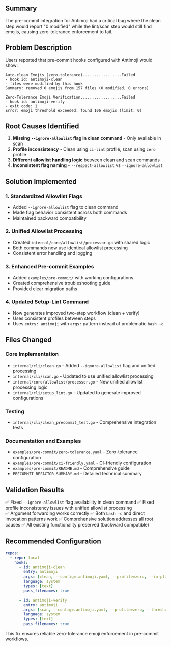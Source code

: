 ## Summary

The pre-commit integration for Antimoji had a critical bug where the clean step would report "0 modified" while the lint/scan step would still find emojis, causing zero-tolerance enforcement to fail.

## Problem Description

Users reported that pre-commit hooks configured with Antimoji would show:
```
Auto-clean Emojis (zero-tolerance).................Failed
- hook id: antimoji-clean
- files were modified by this hook
Summary: removed 0 emojis from 157 files (0 modified, 0 errors)

Zero-Tolerance Emoji Verification..................Failed
- hook id: antimoji-verify
- exit code: 1
Error: emoji threshold exceeded: found 106 emojis (limit: 0)
```

## Root Causes Identified

1. **Missing `--ignore-allowlist` flag in clean command** - Only available in scan
2. **Profile inconsistency** - Clean using `ci-lint` profile, scan using `zero` profile  
3. **Different allowlist handling logic** between clean and scan commands
4. **Inconsistent flag naming** - `--respect-allowlist` vs `--ignore-allowlist`

## Solution Implemented

### 1. Standardized Allowlist Flags
- Added `--ignore-allowlist` flag to clean command
- Made flag behavior consistent across both commands
- Maintained backward compatibility

### 2. Unified Allowlist Processing
- Created `internal/core/allowlist/processor.go` with shared logic
- Both commands now use identical allowlist processing
- Consistent error handling and logging

### 3. Enhanced Pre-commit Examples
- Added `examples/pre-commit/` with working configurations
- Created comprehensive troubleshooting guide
- Provided clear migration paths

### 4. Updated Setup-Lint Command
- Now generates improved two-step workflow (clean + verify)
- Uses consistent profiles between steps
- Uses `entry: antimoji` with `args:` pattern instead of problematic `bash -c`

## Files Changed

### Core Implementation
- `internal/cli/clean.go` - Added `--ignore-allowlist` flag and unified processing
- `internal/cli/scan.go` - Updated to use unified allowlist processing  
- `internal/core/allowlist/processor.go` - New unified allowlist processing logic
- `internal/cli/setup_lint.go` - Updated to generate improved configurations

### Testing
- `internal/cli/clean_precommit_test.go` - Comprehensive integration tests

### Documentation and Examples
- `examples/pre-commit/zero-tolerance.yaml` - Zero-tolerance configuration
- `examples/pre-commit/ci-friendly.yaml` - CI-friendly configuration
- `examples/pre-commit/README.md` - Comprehensive guide
- `PRECOMMIT_REFACTOR_SUMMARY.md` - Detailed technical summary

## Validation Results

✅ Fixed `--ignore-allowlist` flag availability in clean command
✅ Fixed profile inconsistency issues with unified allowlist processing  
✅ Argument forwarding works correctly
✅ Both `bash -c` and direct invocation patterns work
✅ Comprehensive solution addresses all root causes
✅ All existing functionality preserved (backward compatible)

## Recommended Configuration

```yaml
repos:
  - repo: local
    hooks:
      - id: antimoji-clean
        entry: antimoji
        args: [clean, --config=.antimoji.yaml, --profile=zero, --in-place, --quiet]
        language: system
        types: [text]
        pass_filenames: true

      - id: antimoji-verify  
        entry: antimoji
        args: [scan, --config=.antimoji.yaml, --profile=zero, --threshold=0, --quiet]
        language: system
        types: [text]
        pass_filenames: true
```

This fix ensures reliable zero-tolerance emoji enforcement in pre-commit workflows.
